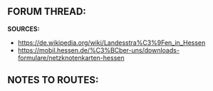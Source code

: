 ﻿**FORUM THREAD:**
- 


**SOURCES:**
- https://de.wikipedia.org/wiki/Landesstra%C3%9Fen_in_Hessen
- https://mobil.hessen.de/%C3%BCber-uns/downloads-formulare/netzknotenkarten-hessen


**NOTES TO ROUTES:**
-